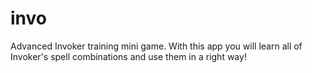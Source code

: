 # invo
Advanced Invoker training mini game. With this app you will learn all of Invoker's spell combinations and use them in a right way!
